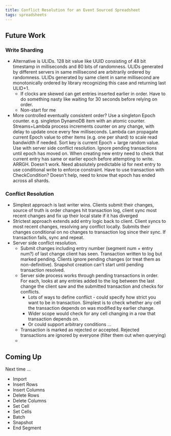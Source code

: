 ```yaml
---
title: Conflict Resolution for an Event Sourced Spreadsheet
tags: spreadsheets
---
```


## Future Work

### Write Sharding

* Alternative is ULIDs. 128 bit value like UUID consisting of 48 bit timestamp in milliseconds and 80 bits of randomness. ULIDs generated by different servers in same millisecond are arbitrarily ordered by randomness. ULIDs generated by same client in same millisecond are monotonically ordered by library recognizing this case and returning last ULID+1.
  * If clocks are skewed can get entries inserted earlier in order. Have to do something nasty like waiting for 30 seconds before relying on order.
  * Non-start for me
* More controlled eventually consistent order? Use a singleton Epoch counter. e.g. singleton DynamoDB item with an atomic counter. Streams+Lambda process increments counter on any change, with delay to update once every few milliseconds. Lambda can propagate current Epoch value to other items (e.g. one per shard) to scale read bandwidth if needed. Sort key is current Epoch + large random value. Use with server side conflict resolution. Ignore pending transactions until epoch has moved on. When creating new entry need to check that current entry has same or earlier epoch before attempting to write. ARRGH. Doesn't work. Need absolutely predictable id for next entry to use conditional write to enforce constraint. Have to use transaction with CheckCondition? Doesn't help, need to know that epoch has ended across all shards. 
  
### Conflict Resolution

* Simplest approach is last writer wins. Clients submit their changes, source of truth is order changes hit transaction log, client sync most recent changes and fix up their local state if it has diverged
* Strictest approach extends add entry logic back to client. Client syncs to most recent changes, resolving any conflict locally. Submits their changes conditional on no changes to transaction log since their sync. If transaction fails, sync and repeat.
* Server side conflict resolution.
  * Submit changes including entry number (segment num + entry num?) of last change client has seen. Transaction written to log but marked pending. Clients ignore pending changes (or treat them as non-definitive). Snapshot creation can't start until pending transaction resolved. 
  * Server side process works through pending transactions in order. For each, looks at any entries added to the log between the last change the client saw and the submitted transaction and checks for conflicts. 
    * Lots of ways to define conflict - could specify how strict you want to be in transaction. Simplest is to check whether any cell the transaction depends on was modified by earlier change. 
    * Wider scope would check for any cell changing in a row that transaction depends on. 
    * Or could support arbitrary conditions ...
  * Transaction is marked as rejected or accepted. Rejected transactions are ignored by everyone (filter them out when querying)
  * 

## Coming Up

Next time ...

* Import
* Insert Rows
* Insert Columns
* Delete Rows
* Delete Columns
* Set Cell
* Set Cells
* Batch
* Snapshot
* End Segment
